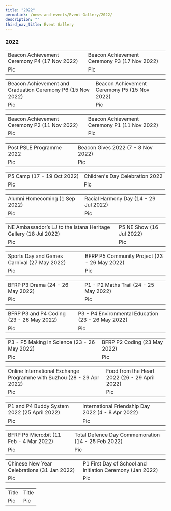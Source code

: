 ```yaml
---
title: "2022"
permalink: /news-and-events/Event-Gallery/2022/
description: ""
third_nav_title: Event Gallery
---
```

### 2022

<table style="width:100%">
  <tbody><tr>
    <td>Beacon Achievement Ceremony P4 (17 Nov 2022)</td>
    <td>Beacon Achievement Ceremony P3 (17 Nov 2022)</td>
  </tr>
  <tr>
    <td>Pic</td>
    <td>Pic</td>
  </tr>
</tbody></table>

<table style="width:100%">
  <tbody><tr>
    <td>Beacon Achievement and Graduation Ceremony P6 (15 Nov 2022)</td>
    <td>Beacon Achievement Ceremony P5 (15 Nov 2022)</td>
  </tr>
  <tr>
    <td>Pic</td>
    <td>Pic</td>
  </tr>
</tbody></table>

<table style="width:100%">
  <tbody><tr>
    <td>Beacon Achievement Ceremony P2 (11 Nov 2022)</td>
    <td>Beacon Achievement Ceremony P1 (11 Nov 2022)</td>
  </tr>
  <tr>
    <td>Pic</td>
    <td>Pic</td>
  </tr>
</tbody></table>

<table style="width:100%">
  <tbody><tr>
    <td>Post PSLE Programme 2022</td>
    <td>Beacon Gives 2022 (7 - 8 Nov 2022)</td>
  </tr>
  <tr>
    <td>Pic</td>
    <td>Pic</td>
  </tr>
</tbody></table>

<table style="width:100%">
  <tbody><tr>
    <td>P5 Camp (17 - 19 Oct 2022)</td>
    <td>Children's Day Celebration 2022</td>
  </tr>
  <tr>
    <td>Pic</td>
    <td>Pic</td>
  </tr>
</tbody></table>

<table style="width:100%">
  <tbody><tr>
    <td>Alumni Homecoming (1 Sep 2022)</td>
    <td>Racial Harmony Day (14 - 29 Jul 2022)</td>
  </tr>
  <tr>
    <td>Pic</td>
    <td>Pic</td>
  </tr>
</tbody></table>

<table style="width:100%">
  <tbody><tr>
    <td>NE Ambassador’s LJ to the Istana Heritage Gallery (18 Jul 2022)</td>
    <td>P5 NE Show (16 Jul 2022)</td>
  </tr>
  <tr>
    <td>Pic</td>
    <td>Pic</td>
  </tr>
</tbody></table>

<table style="width:100%">
  <tbody><tr>
    <td>Sports Day and Games Carnival (27 May 2022)</td>
    <td>BFRP P5 Community Project (23 - 26 May 2022)</td>
  </tr>
  <tr>
    <td>Pic</td>
    <td>Pic</td>
  </tr>
</tbody></table>

<table style="width:100%">
  <tbody><tr>
    <td>BFRP P3 Drama (24 - 26 May 2022)</td>
    <td>P1 - P2 Maths Trail (24 - 25 May 2022)</td>
  </tr>
  <tr>
    <td>Pic</td>
    <td>Pic</td>
  </tr>
</tbody></table>

<table style="width:100%">
  <tbody><tr>
    <td>BFRP P3 and P4 Coding (23 - 26 May 2022)</td>
    <td>P3 - P4 Environmental Education (23 - 26 May 2022)</td>
  </tr>
  <tr>
    <td>Pic</td>
    <td>Pic</td>
  </tr>
</tbody></table>

<table style="width:100%">
  <tbody><tr>
    <td>P3 - P5 Making in Science (23 - 26 May 2022)</td>
    <td>BFRP P2 Coding (23 May 2022)</td>
  </tr>
  <tr>
    <td>Pic</td>
    <td>Pic</td>
  </tr>
</tbody></table>

<table style="width:100%">
  <tbody><tr>
    <td>Online International Exchange Programme with Suzhou (28 - 29 Apr 2022)</td>
    <td>Food from the Heart 2022 (26 - 29 April 2022)</td>
  </tr>
  <tr>
    <td>Pic</td>
    <td>Pic</td>
  </tr>
</tbody></table>

<table style="width:100%">
  <tbody><tr>
    <td>P1 and P4 Buddy System 2022 (25 April 2022)</td>
    <td>International Friendship Day 2022 (4 - 8 Apr 2022)</td>
  </tr>
  <tr>
    <td>Pic</td>
    <td>Pic</td>
  </tr>
</tbody></table>

<table style="width:100%">
  <tbody><tr>
    <td>BFRP P5 Micro:bit (11 Feb - 4 Mar 2022)</td>
    <td>Total Defence Day Commemoration (14 - 25 Feb 2022)</td>
  </tr>
  <tr>
    <td>Pic</td>
    <td>Pic</td>
  </tr>
</tbody></table>

<table style="width:100%">
  <tbody><tr>
    <td>Chinese New Year Celebrations (31 Jan 2022)</td>
    <td>P1 First Day of School and Initiation Ceremony (Jan 2022)</td>
  </tr>
  <tr>
    <td>Pic</td>
    <td>Pic</td>
  </tr>
</tbody></table>

<table style="width:100%">
  <tbody><tr>
    <td>Title</td>
    <td>Title</td>
  </tr>
  <tr>
    <td>Pic</td>
    <td>Pic</td>
  </tr>
</tbody></table>